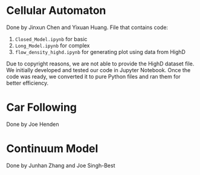 # Cellular Automaton

Done by Jinxun Chen and Yixuan Huang.
File that contains code:

1. `Closed_Model.ipynb` for basic
2. `Long_Model.ipynb` for complex
3. `flow_density_highd.ipynb` for generating plot using data from HighD

Due to copyright reasons, we are not able to provide the HighD dataset file.
We initially developed and tested our code in Jupyter Notebook. Once the code was ready, we converted it to pure Python files and ran them for better efficiency.

# Car Following

Done by Joe Henden

# Continuum Model

Done by Junhan Zhang and Joe Singh-Best
